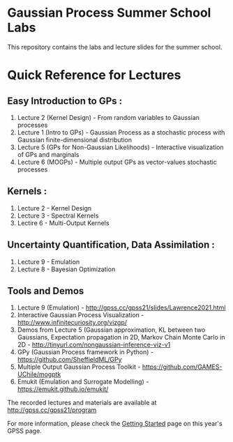 # Gaussian Process Summer School Labs

This repository contains the labs and lecture slides for the summer school.

# Quick Reference for Lectures 
## Easy Introduction to GPs :
1. Lecture 2 (Kernel Design) - From random variables to Gaussian processes
2. Lecture 1 (Intro to GPs) - Gaussian Process as a stochastic process with Gaussian finite-dimensional distribution
3. Lecture 5 (GPs for Non-Gaussian Likelihoods) - Interactive visualization of GPs and marginals
4. Lecture 6 (MOGPs) - Multiple output GPs as vector-values stochastic processes

## Kernels :
1. Lecture 2 - Kernel Design
2. Lecture 3 - Spectral Kernels
3. Lectire 6 - Multi-Output Kernels

## Uncertainty Quantification, Data Assimilation : 
1. Lecture 9 - Emulation
2. Lecture 8 - Bayesian Optimization


## Tools and Demos
1. Lecture 9 (Emulation) - http://gpss.cc/gpss21/slides/Lawrence2021.html
2. Interactive Gaussian Process Visualization - http://www.infinitecuriosity.org/vizgp/
3. Demos from Lecture 5 (Gaussian approximation, KL between two Gaussians, Expectation propagation in 2D, Markov Chain Monte Carlo in 2D - http://tinyurl.com/nongaussian-inference-viz-v1
4. GPy (Gaussian Process framework in Python) - https://github.com/SheffieldML/GPy
5. Multiple Output Gaussian Process Toolkit - https://github.com/GAMES-UChile/mogptk
6. Emukit (Emulation and Surrogate Modelling) - https://emukit.github.io/emukit/ 

The recorded lectures and materials are available at http://gpss.cc/gpss21/program

For more information, please check the [Getting Started](https://gpss.cc/gpss20/getting_started) page on
this year's GPSS page.

